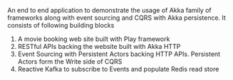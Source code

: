 An end to end application to demonstrate the usage of Akka family of frameworks along with event sourcing and CQRS with Akka persistence. It consists of following building blocks

1. A movie booking web site built with Play framework
2. RESTful APIs backing the website built with Akka HTTP
3. Event Sourcing with Persistent Actors backing HTTP APIs. Persistent Actors form the Write side of CQRS
4. Reactive Kafka to subscribe to Events and populate Redis read store
